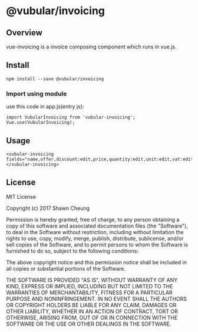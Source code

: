 # @vubular/invoicing

## Overview

vue-invoicing is a invoice composing component which runs in vue.js.

## Install

```
npm install --save @vubular/invoicing
```

### Import using module
use this code in app.js(entry js):
```
import VubularInvoicing from 'vubular-invoicing';
Vue.use(VubularInvoicing);
```
## Usage

```
<vubular-invoicing fields="name,offer,discount:edit,price,quantity:edit,unit:edit,vat:edit,totalVat:edit"></vubular-invoicing>
```
## License

MIT License

Copyright (c) 2017 Shawn Cheung

Permission is hereby granted, free of charge, to any person obtaining a copy
of this software and associated documentation files (the "Software"), to deal
in the Software without restriction, including without limitation the rights
to use, copy, modify, merge, publish, distribute, sublicense, and/or sell
copies of the Software, and to permit persons to whom the Software is
furnished to do so, subject to the following conditions:

The above copyright notice and this permission notice shall be included in all
copies or substantial portions of the Software.

THE SOFTWARE IS PROVIDED "AS IS", WITHOUT WARRANTY OF ANY KIND, EXPRESS OR
IMPLIED, INCLUDING BUT NOT LIMITED TO THE WARRANTIES OF MERCHANTABILITY,
FITNESS FOR A PARTICULAR PURPOSE AND NONINFRINGEMENT. IN NO EVENT SHALL THE
AUTHORS OR COPYRIGHT HOLDERS BE LIABLE FOR ANY CLAIM, DAMAGES OR OTHER
LIABILITY, WHETHER IN AN ACTION OF CONTRACT, TORT OR OTHERWISE, ARISING FROM,
OUT OF OR IN CONNECTION WITH THE SOFTWARE OR THE USE OR OTHER DEALINGS IN THE
SOFTWARE.
